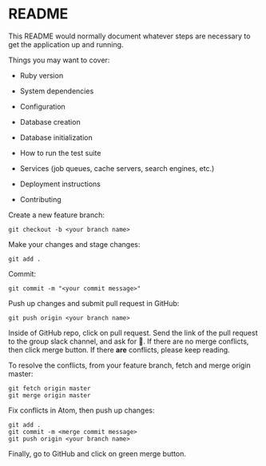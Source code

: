 # README

This README would normally document whatever steps are necessary to get the
application up and running.

Things you may want to cover:

* Ruby version

* System dependencies

* Configuration

* Database creation

* Database initialization

* How to run the test suite

* Services (job queues, cache servers, search engines, etc.)

* Deployment instructions

* Contributing

Create a new feature branch:
```
git checkout -b <your branch name>
```

Make your changes and stage changes:
```
git add .
```

Commit:
```
git commit -m "<your commit message>"
```

Push up changes and submit pull request in GitHub:
```
git push origin <your branch name>
```

Inside of GitHub repo, click on pull request. Send the link of the pull request to the group slack channel, and ask for 👀. If there are no merge conflicts, then click merge button. If there **are** conflicts, please keep reading. 

To resolve the conflicts, from your feature branch, fetch and merge origin master:
```
git fetch origin master
git merge origin master
```
Fix conflicts in Atom, then push up changes: 
```
git add .
git commit -m <merge commit message>
git push origin <your branch name>
```
Finally, go to GitHub and click on green merge button. 
